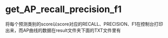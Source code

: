 # get_AP_recall_precision_f1
将每个预测类别的score以score对应的RECALL、PRECISION、F1在控制台打印出来，而AP曲线的数据在result文件夹下面的TXT文件里有

